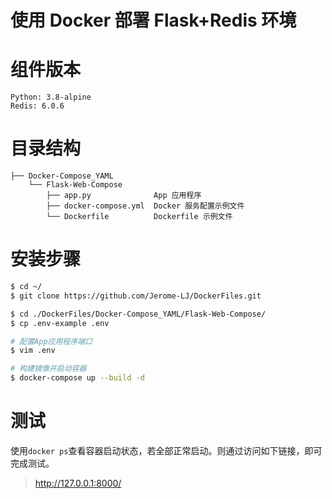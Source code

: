 # 使用 Docker 部署 Flask+Redis 环境
# 组件版本
```
Python: 3.8-alpine
Redis: 6.0.6
```
# 目录结构
```
├── Docker-Compose_YAML
    └── Flask-Web-Compose
        ├── app.py              App 应用程序
        ├── docker-compose.yml  Docker 服务配置示例文件
        └── Dockerfile          Dockerfile 示例文件
```
# 安装步骤
```bash
$ cd ~/
$ git clone https://github.com/Jerome-LJ/DockerFiles.git

$ cd ./DockerFiles/Docker-Compose_YAML/Flask-Web-Compose/
$ cp .env-example .env

# 配置App应用程序端口
$ vim .env

# 构建镜像并启动容器
$ docker-compose up --build -d
```
# 测试
使用`docker ps`查看容器启动状态，若全部正常启动。则通过访问如下链接，即可完成测试。
> http://127.0.0.1:8000/
